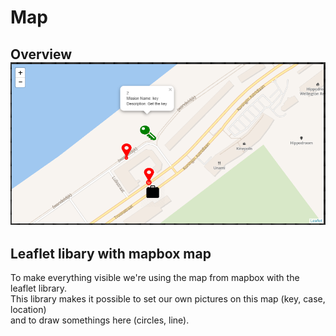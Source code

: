 # Map

## Overview![](/assets/cp_map_overview.png)

## Leaflet libary with mapbox map

To make everything visible we're using the map from mapbox with the leaflet library.  
This library makes it possible to set our own pictures on this map \(key, case, location\)  
and to draw somethings here \(circles, line\).


